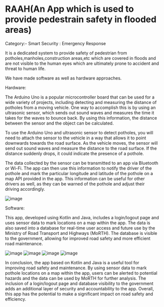 # RAAH(An App which is used to provide pedestrain safety in flooded areas)
Category:- Smart Security : Emergency Response

It is a dedicated system to provide safety of pedestrian from potholes,manholes,construction areas,etc which are covered in floods and are not visible to the human eyes which are ultimately prone to accident and threat to human life.

We have made software as well as hardware approaches.

Hardware:

The Arduino Uno is a popular microcontroller board that can be used for a wide variety of projects, including detecting and measuring the distance of potholes from a moving vehicle. One way to accomplish this is by using an ultrasonic sensor, which sends out sound waves and measures the time it takes for the waves to bounce back. By using this information, the distance between the sensor and the object can be calculated.

To use the Arduino Uno and ultrasonic sensor to detect potholes, you will need to attach the sensor to the vehicle in a way that allows it to point downwards towards the road surface. As the vehicle moves, the sensor will send out sound waves and measure the distance to the road surface. If the distance suddenly drops, it could indicate the presence of a pothole.

The data collected by the sensor can be transmitted to an app via Bluetooth or Wi-Fi. The app can then use this information to notify the driver of the pothole and mark the particular longitude and latitude of the pothole on a map API provided in the app. This information can be useful for other drivers as well, as they can be warned of the pothole and adjust their driving accordingly.

![image](https://user-images.githubusercontent.com/92935580/233885880-aad508b9-2b6f-4d74-a1f2-9d1c011210c2.png)


Software:

This app, developed using Kotlin and Java, includes a login/logout page and uses sensor data to mark locations on a map within the app. The data is also saved into a database for real-time user access and future use by the Ministry of Road Transport and Highways (MoRTH). The database is visible to the government, allowing for improved road safety and more efficient road maintenance.

![image](https://user-images.githubusercontent.com/92935580/233886480-41850a24-f5c9-4dce-bbbc-a10d6bfd387c.png)
![image](https://user-images.githubusercontent.com/92935580/233886548-20d33c6b-2db1-4fbc-a597-50c5fed7ec00.png)
![image](https://user-images.githubusercontent.com/92935580/233886594-1e434b61-c027-45be-86ad-37bbfc7a6523.png)
![image](https://user-images.githubusercontent.com/92935580/233886646-4d09b0c4-335a-434f-a3e4-d6980ee1fa27.png)

In conclusion, the app based on Kotlin and Java is a useful tool for improving road safety and maintenance. By using sensor data to mark pothole locations on a map within the app, users can be alerted to potential hazards and the data can be used by MoRTH for further analysis. The inclusion of a login/logout page and database visibility to the government adds an additional layer of security and accountability to the app. Overall, this app has the potential to make a significant impact on road safety and efficiency.
